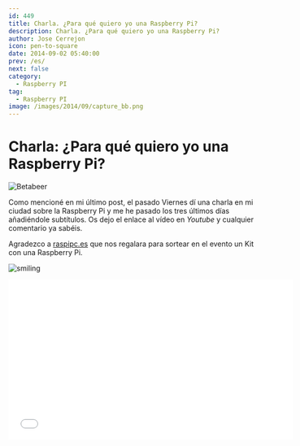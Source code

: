 ```yaml
---
id: 449
title: Charla. ¿Para qué quiero yo una Raspberry Pi? 
description: Charla. ¿Para qué quiero yo una Raspberry Pi?
author: Jose Cerrejon
icon: pen-to-square
date: 2014-09-02 05:40:00
prev: /es/
next: false
category:
  - Raspberry PI
tag:
  - Raspberry PI
image: /images/2014/09/capture_bb.png
---
```


# Charla: ¿Para qué quiero yo una Raspberry Pi? 

![Betabeer](/images/2014/09/capture_bb.png)

Como mencioné en mi último post, el pasado Viernes dí una charla en mi ciudad sobre la Raspberry Pi y me he pasado los tres últimos días añadiéndole subtítulos. Os dejo el enlace al vídeo en *Youtube* y cualquier comentario ya sabéis.

Agradezco a [raspipc.es](http://raspipc.es) que nos regalara para sortear en el evento un Kit con una Raspberry Pi.

![smiling](/css/sm/happy_smiling.png)

<iframe width="560" height="315" src="//www.youtube.com/embed/fitWvc8O1Sg" frameborder="0" allowfullscreen></iframe>